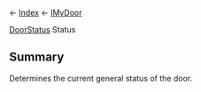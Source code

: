 ← [Index](Api-Index) ← [IMyDoor](Sandbox.ModAPI.Ingame.IMyDoor)

[DoorStatus](Sandbox.ModAPI.Ingame.DoorStatus) Status

## Summary

Determines the current general status of the door.

